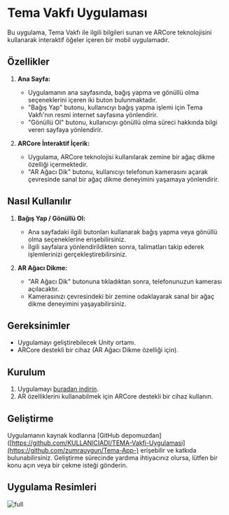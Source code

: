 # Tema Vakfı Uygulaması

Bu uygulama, Tema Vakfı ile ilgili bilgileri sunan ve ARCore teknolojisini kullanarak interaktif öğeler içeren bir mobil uygulamadır.

## Özellikler

1. **Ana Sayfa:**
   - Uygulamanın ana sayfasında, bağış yapma ve gönüllü olma seçeneklerini içeren iki buton bulunmaktadır.
   - "Bağış Yap" butonu, kullanıcıyı bağış yapma işlemi için Tema Vakfı'nın resmi internet sayfasına yönlendirir.
   - "Gönüllü Ol" butonu, kullanıcıyı gönüllü olma süreci hakkında bilgi veren sayfaya yönlendirir.

2. **ARCore İnteraktif İçerik:**
   - Uygulama, ARCore teknolojisi kullanılarak zemine bir ağaç dikme özelliği içermektedir.
   - "AR Ağacı Dik" butonu, kullanıcıyı telefonun kamerasını açarak çevresinde sanal bir ağaç dikme deneyimini yaşamaya yönlendirir.

## Nasıl Kullanılır

1. **Bağış Yap / Gönüllü Ol:**
   - Ana sayfadaki ilgili butonları kullanarak bağış yapma veya gönüllü olma seçeneklerine erişebilirsiniz.
   - İlgili sayfalara yönlendirildikten sonra, talimatları takip ederek işlemlerinizi gerçekleştirebilirsiniz.

2. **AR Ağacı Dikme:**
   - "AR Ağacı Dik" butonuna tıkladıktan sonra, telefonunuzun kamerası açılacaktır.
   - Kamerasınızı çevresindeki bir zemine odaklayarak sanal bir ağaç dikme deneyimini yaşayabilirsiniz.

## Gereksinimler

- Uygulamayı geliştirebilecek Unity ortamı.
- ARCore destekli bir cihaz (AR Ağacı Dikme özelliği için).

## Kurulum

1. Uygulamayı [buradan indirin](https://drive.google.com/file/d/18lfQQ_zbvbXMmdaAe1aXHAHkHZUesfrZ/view?usp=sharing).
2. AR özelliklerini kullanabilmek için ARCore destekli bir cihaz kullanın.

## Geliştirme

Uygulamanın kaynak kodlarına [GitHub depomuzdan]([https://github.com/KULLANICIADI/TEMA-Vakfi-Uygulamasi](https://github.com/zumrauygun/Tema-App-) erişebilir ve katkıda bulunabilirsiniz. Geliştirme sürecinde yardıma ihtiyacınız olursa, lütfen bir konu açın veya bir çekme isteği gönderin.

## Uygulama Resimleri
![full](https://github.com/zumrauygun/Tema-App-/blob/main/Tema%20App/Assets/resim/Ads%C4%B1z%20tasar%C4%B1m.png)
